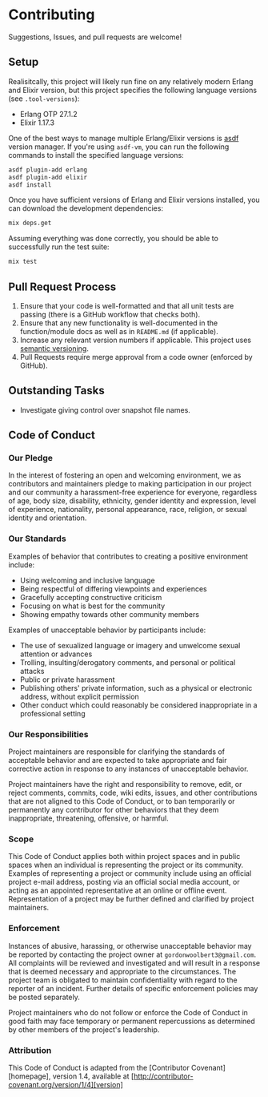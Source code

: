 # Contributing

Suggestions, Issues, and pull requests are welcome!

## Setup

Realisitcally, this project will likely run fine on any relatively modern Erlang
and Elixir version, but this project specifies the following language versions
(see `.tool-versions`):

* Erlang OTP 27.1.2
* Elixir 1.17.3

One of the best ways to manage multiple Erlang/Elixir versions is
[asdf](https://github.com/asdf-vm/asdf) version manager. If you're using
`asdf-vm`, you can run the following commands to install the specified language
versions:

```bash
asdf plugin-add erlang
asdf plugin-add elixir
asdf install
```

Once you have sufficient versions of Erlang and Elixir versions installed, you
can download the development dependencies:

```bash
mix deps.get
```

Assuming everything was done correctly, you should be able to successfully run
the test suite:

```bash
mix test
```

## Pull Request Process

1. Ensure that your code is well-formatted and that all unit tests are passing
   (there is a GitHub workflow that checks both).
2. Ensure that any new functionality is well-documented in the function/module
   docs as well as in `README.md` (if applicable).
3. Increase any relevant version numbers if applicable. This project uses
   [semantic versioning](http://semver.org/).
4. Pull Requests require merge approval from a code owner (enforced by GitHub).

## Outstanding Tasks

* Investigate giving control over snapshot file names.

## Code of Conduct

### Our Pledge

In the interest of fostering an open and welcoming environment, we as
contributors and maintainers pledge to making participation in our project and
our community a harassment-free experience for everyone, regardless of age, body
size, disability, ethnicity, gender identity and expression, level of experience,
nationality, personal appearance, race, religion, or sexual identity and
orientation.

### Our Standards

Examples of behavior that contributes to creating a positive environment
include:

* Using welcoming and inclusive language
* Being respectful of differing viewpoints and experiences
* Gracefully accepting constructive criticism
* Focusing on what is best for the community
* Showing empathy towards other community members

Examples of unacceptable behavior by participants include:

* The use of sexualized language or imagery and unwelcome sexual attention or
advances
* Trolling, insulting/derogatory comments, and personal or political attacks
* Public or private harassment
* Publishing others' private information, such as a physical or electronic
  address, without explicit permission
* Other conduct which could reasonably be considered inappropriate in a
  professional setting

### Our Responsibilities

Project maintainers are responsible for clarifying the standards of acceptable
behavior and are expected to take appropriate and fair corrective action in
response to any instances of unacceptable behavior.

Project maintainers have the right and responsibility to remove, edit, or
reject comments, commits, code, wiki edits, issues, and other contributions
that are not aligned to this Code of Conduct, or to ban temporarily or
permanently any contributor for other behaviors that they deem inappropriate,
threatening, offensive, or harmful.

### Scope

This Code of Conduct applies both within project spaces and in public spaces
when an individual is representing the project or its community. Examples of
representing a project or community include using an official project e-mail
address, posting via an official social media account, or acting as an appointed
representative at an online or offline event. Representation of a project may be
further defined and clarified by project maintainers.

### Enforcement

Instances of abusive, harassing, or otherwise unacceptable behavior may be
reported by contacting the project owner at `gordonwoolbert3@gmail.com`. All
complaints will be reviewed and investigated and will result in a response that
is deemed necessary and appropriate to the circumstances. The project team is
obligated to maintain confidentiality with regard to the reporter of an incident.
Further details of specific enforcement policies may be posted separately.

Project maintainers who do not follow or enforce the Code of Conduct in good
faith may face temporary or permanent repercussions as determined by other
members of the project's leadership.

### Attribution

This Code of Conduct is adapted from the [Contributor Covenant][homepage],
version 1.4, available at [http://contributor-covenant.org/version/1/4][version]

